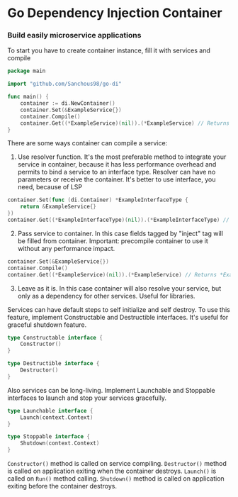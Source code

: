 # Go Dependency Injection Container

### Build easily microservice applications

To start you have to create container instance, fill it with services and compile

```go
package main

import "github.com/Sanchous98/go-di"

func main() {
    container := di.NewContainer()
    container.Set(&ExampleService{})
    container.Compile()
    container.Get((*ExampleService)(nil)).(*ExampleService) // Returns filled ExampleService
}
```

There are some ways container can compile a service:

1. Use resolver function. It's the most preferable method to integrate your service in container, because it has less
   performance overhead and permits to bind a service to an interface type. Resolver can have no parameters or receive
   the container. It's better to use interface, you need, because of LSP

```go
container.Set(func (di.Container) *ExampleInterfaceType {
    return &ExampleService{} 
})
container.Get((*ExampleInterfaceType)(nil)).(*ExampleInterfaceType) // Returns *ExampleService
```

2. Pass service to container. In this case fields tagged by "inject" tag will be filled from container. Important:
   precompile container to use it without any performance impact.

```go
container.Set(&ExampleService{})
container.Compile()
container.Get((*ExampleService)(nil)).(*ExampleService) // Returns *ExampleService
```

3. Leave as it is. In this case container will also resolve your service, but only as a dependency for other services.
   Useful for libraries.



Services can have default steps to self initialize and self destroy. To use this feature, implement Constructable and
Destructible interfaces. It's useful for graceful shutdown feature.

```go
type Constructable interface {
    Constructor()
}

type Destructible interface {
    Destructor()
}
```

Also services can be long-living. Implement Launchable and Stoppable interfaces to launch and stop your services
gracefully.

```go
type Launchable interface {
    Launch(context.Context)
}

type Stoppable interface {
    Shutdown(context.Context)
}
```

```Constructor()``` method is called on service compiling. ```Destructor()``` method is called on application exiting
when the container destroys. ```Launch()``` is called on ```Run()``` method calling. ```Shutdown()``` method is called
on application exiting before the container destroys.